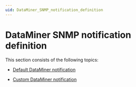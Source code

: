 ```yaml
---
uid: DataMiner_SNMP_notification_definition
---
```


# DataMiner SNMP notification definition

This section consists of the following topics:

- [Default DataMiner notification](Default_DataMiner_notification.md)

- [Custom DataMiner notification](Custom_DataMiner_notification.md)
